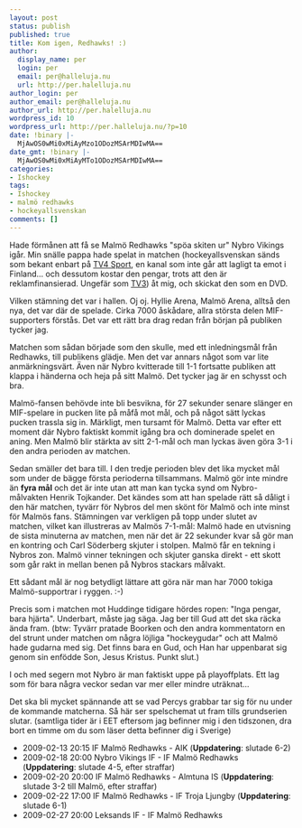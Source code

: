```yaml
---
layout: post
status: publish
published: true
title: Kom igen, Redhawks! :)
author:
  display_name: per
  login: per
  email: per@halleluja.nu
  url: http://per.halelluja.nu
author_login: per
author_email: per@halleluja.nu
author_url: http://per.halelluja.nu
wordpress_id: 10
wordpress_url: http://per.halleluja.nu/?p=10
date: !binary |-
  MjAwOS0wMi0xMiAyMzo1ODozMSArMDIwMA==
date_gmt: !binary |-
  MjAwOS0wMi0xMiAyMTo1ODozMSArMDIwMA==
categories:
- Ishockey
tags:
- Ishockey
- malmö redhawks
- hockeyallsvenskan
comments: []
---
```

<p>Hade förmånen att få se Malmö Redhawks "spöa skiten ur" Nybro Vikings igår. Min snälle pappa hade spelat in matchen (hockeyallsvenskan sänds som bekant enbart på <a href="http://sv.wikipedia.org/wiki/TV4_Sport">TV4 Sport</a>, en kanal som inte går att lagligt ta emot i Finland... och dessutom kostar den pengar, trots att den är reklamfinansierad. Ungefär som <a href="http://www.tv3.se">TV3</a>) åt mig, och skickat den som en DVD.</p>

<p>Vilken stämning det var i hallen. Oj oj. Hyllie Arena, Malmö Arena, alltså den nya, det var där de spelade. Cirka 7000 åskådare, allra största delen MIF-supporters förstås. Det var ett rätt bra drag redan från början på publiken tycker jag.</p>
<p>Matchen som sådan började som den skulle, med ett inledningsmål från Redhawks, till publikens glädje. Men det var annars något som var lite anmärkningsvärt. Även när Nybro kvitterade till 1-1 fortsatte publiken att klappa i händerna och heja på sitt Malmö. Det tycker jag är en schysst och bra.</p>
<p>Malmö-fansen behövde inte bli besvikna, för 27 sekunder senare slänger en MIF-spelare in pucken lite på måfå mot mål, och på något sätt lyckas pucken trassla sig in. Märkligt, men tursamt för Malmö. Detta var efter ett moment där Nybro faktiskt kommit igång bra och dominerade spelet en aning. Men Malmö blir stärkta av sitt 2-1-mål och man lyckas även göra 3-1 i den andra perioden av matchen.</p>
<p>Sedan smäller det bara till. I den tredje perioden blev det lika mycket mål som under de bägge första perioderna tillsammans. Malmö gör inte mindre än <strong>fyra mål</strong> och det är inte utan att man kan tycka synd om Nybro-målvakten Henrik Tojkander. Det kändes som att han spelade rätt så dåligt i den här matchen, tyvärr för Nybros del men skönt för Malmö och inte minst för Malmös fans. Stämningen var verkligen på topp under slutet av matchen, vilket kan illustreras av Malmös 7-1-mål: Malmö hade en utvisning de sista minuterna av matchen, men när det är 22 sekunder kvar så gör man en kontring och Carl Söderberg skjuter i stolpen. Malmö får en tekning i Nybros zon. Malmö vinner tekningen och skjuter ganska direkt - ett skott som går rakt in mellan benen på Nybros stackars målvakt.</p>
<p>Ett sådant mål är nog betydligt lättare att göra när man har 7000 tokiga Malmö-supportrar i ryggen. :-)</p>
<p>Precis som i matchen mot Huddinge tidigare hördes ropen: "Inga pengar, bara hjärta". Underbart, måste jag säga. Jag ber till Gud att det ska räcka ända fram. (btw: Tyvärr pratade Boorken och den andra kommentatorn en del strunt under matchen om några löjliga "hockeygudar" och att Malmö hade gudarna med sig. Det finns bara en Gud, och Han har uppenbarat sig genom sin enfödde Son, Jesus Kristus. Punkt slut.)</p>
<p>I och med segern mot Nybro är man faktiskt uppe på playoffplats. Ett lag som för bara några veckor sedan var mer eller mindre uträknat...</p>
<p>Det ska bli mycket spännande att se vad Percys grabbar tar sig för nu under de kommande matcherna. Så här ser spelschemat ut fram tills grundserien slutar. (samtliga tider är i EET eftersom jag befinner mig i den tidszonen, dra bort en timme om du som läser detta befinner dig i Sverige)</p>
<ul>
<li>2009-02-13 20:15 IF Malmö Redhawks - AIK (<strong>Uppdatering</strong>: slutade 6-2)</li>
<li>2009-02-18 20:00 Nybro Vikings IF - IF Malmö Redhawks (<strong>Uppdatering</strong>: slutade 4-5, efter straffar)</li>
<li>2009-02-20 20:00 IF Malmö Redhawks - Almtuna IS (<strong>Uppdatering</strong>: slutade 3-2 till Malmö, efter straffar)</li>
<li>2009-02-22 17:00 IF Malmö Redhawks - IF Troja Ljungby (<strong>Uppdatering</strong>: slutade 6-1)</li>
<li>2009-02-27 20:00 Leksands IF - IF Malmö Redhawks</li>
</ul>
